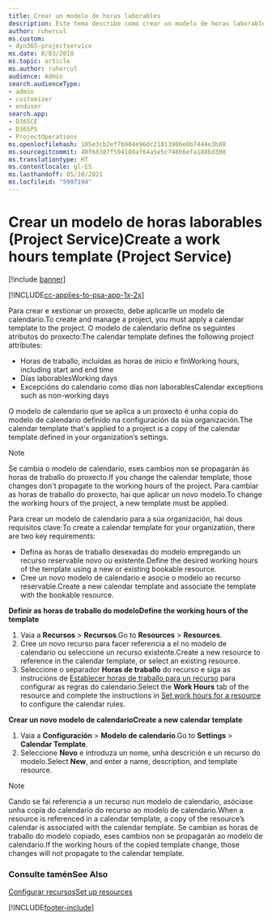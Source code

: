 ```yaml
---
title: Crear un modelo de horas laborables
description: Este tema describe como crear un modelo de horas laborables en Project Service.
author: ruhercul
ms.custom:
- dyn365-projectservice
ms.date: 8/03/2018
ms.topic: article
ms.author: ruhercul
audience: Admin
search.audienceType:
- admin
- customizer
- enduser
search.app:
- D365CE
- D365PS
- ProjectOperations
ms.openlocfilehash: 105e3cb2ef7b904e96dc21013906e0b7444e3b88
ms.sourcegitcommit: 40f68387f594180af64a5e5c748b6efa188bd300
ms.translationtype: HT
ms.contentlocale: gl-ES
ms.lasthandoff: 05/10/2021
ms.locfileid: "5997194"
---
```

# <a name="create-a-work-hours-template-project-service"></a><span data-ttu-id="d892a-103">Crear un modelo de horas laborables (Project Service)</span><span class="sxs-lookup"><span data-stu-id="d892a-103">Create a work hours template (Project Service)</span></span>

[!include [banner](../includes/psa-now-project-operations.md)]

[!INCLUDE[cc-applies-to-psa-app-1x-2x](../includes/cc-applies-to-psa-app-3x.md)]

<span data-ttu-id="d892a-104">Para crear e xestionar un proxecto, debe aplicarlle un modelo de calendario.</span><span class="sxs-lookup"><span data-stu-id="d892a-104">To create and manage a project, you must apply a calendar template to the project.</span></span> <span data-ttu-id="d892a-105">O modelo de calendario define os seguintes atributos do proxecto:</span><span class="sxs-lookup"><span data-stu-id="d892a-105">The calendar template defines the following project attributes:</span></span>

- <span data-ttu-id="d892a-106">Horas de traballo, incluídas as horas de inicio e fin</span><span class="sxs-lookup"><span data-stu-id="d892a-106">Working hours, including start and end time</span></span>
- <span data-ttu-id="d892a-107">Días laborables</span><span class="sxs-lookup"><span data-stu-id="d892a-107">Working days</span></span>
- <span data-ttu-id="d892a-108">Excepcións do calendario como días non laborables</span><span class="sxs-lookup"><span data-stu-id="d892a-108">Calendar exceptions such as non-working days</span></span>

<span data-ttu-id="d892a-109">O modelo de calendario que se aplica a un proxecto é unha copia do modelo de calendario definido na configuración da súa organización.</span><span class="sxs-lookup"><span data-stu-id="d892a-109">The calendar template that's applied to a project is a copy of the calendar template defined in your organization’s settings.</span></span>

> [!NOTE]
> <span data-ttu-id="d892a-110">Se cambia o modelo de calendario, eses cambios non se propagarán ás horas de traballo do proxecto.</span><span class="sxs-lookup"><span data-stu-id="d892a-110">If you change the calendar template, those changes don't propagate to the working hours of the project.</span></span> <span data-ttu-id="d892a-111">Para cambiar as horas de traballo do proxecto, hai que aplicar un novo modelo.</span><span class="sxs-lookup"><span data-stu-id="d892a-111">To change the working hours of the project, a new template must be applied.</span></span>

<span data-ttu-id="d892a-112">Para crear un modelo de calendario para a súa organización, hai dous requisitos clave:</span><span class="sxs-lookup"><span data-stu-id="d892a-112">To create a calendar template for your organization, there are two key requirements:</span></span>

- <span data-ttu-id="d892a-113">Defina as horas de traballo desexadas do modelo empregando un recurso reservable novo ou existente.</span><span class="sxs-lookup"><span data-stu-id="d892a-113">Define the desired working hours of the template using a new or existing bookable resource.</span></span>
- <span data-ttu-id="d892a-114">Cree un novo modelo de calendario e asocie o modelo ao recurso reservable.</span><span class="sxs-lookup"><span data-stu-id="d892a-114">Create a new calendar template and associate the template with the bookable resource.</span></span>

<span data-ttu-id="d892a-115">**Definir as horas de traballo do modelo**</span><span class="sxs-lookup"><span data-stu-id="d892a-115">**Define the working hours of the template**</span></span>

1. <span data-ttu-id="d892a-116">Vaia a **Recursos** \> **Recursos**.</span><span class="sxs-lookup"><span data-stu-id="d892a-116">Go to **Resources** \> **Resources**.</span></span>
2. <span data-ttu-id="d892a-117">Cree un novo recurso para facer referencia a el no modelo de calendario ou seleccione un recurso existente.</span><span class="sxs-lookup"><span data-stu-id="d892a-117">Create a new resource to reference in the calendar template, or select an existing resource.</span></span>
3. <span data-ttu-id="d892a-118">Seleccione o separador **Horas de traballo** do recurso e siga as instrucións de [Establecer horas de traballo para un recurso](/dynamics365/field-service/set-work-hours-resource.md) para configurar as regras do calendario.</span><span class="sxs-lookup"><span data-stu-id="d892a-118">Select the **Work Hours** tab of the resource and complete the instructions in [Set work hours for a resource](/dynamics365/field-service/set-work-hours-resource.md) to configure the calendar rules.</span></span>

<span data-ttu-id="d892a-119">**Crear un novo modelo de calendario**</span><span class="sxs-lookup"><span data-stu-id="d892a-119">**Create a new calendar template**</span></span>

1. <span data-ttu-id="d892a-120">Vaia a **Configuración** \> **Modelo de calendario**.</span><span class="sxs-lookup"><span data-stu-id="d892a-120">Go to **Settings** \> **Calendar Template**.</span></span>
2. <span data-ttu-id="d892a-121">Seleccione **Novo** e introduza un nome, unha descrición e un recurso do modelo.</span><span class="sxs-lookup"><span data-stu-id="d892a-121">Select **New**, and enter a name, description, and template resource.</span></span>


> [!NOTE]
> <span data-ttu-id="d892a-122">Cando se fai referencia a un recurso nun modelo de calendario, asóciase unha copia do calendario do recurso ao modelo de calendario.</span><span class="sxs-lookup"><span data-stu-id="d892a-122">When a resource is referenced in a calendar template, a copy of the resource’s calendar is associated with the calendar template.</span></span> <span data-ttu-id="d892a-123">Se cambian as horas de traballo do modelo copiado, eses cambios non se propagarán ao modelo de calendario.</span><span class="sxs-lookup"><span data-stu-id="d892a-123">If the working hours of the copied template change, those changes will not propagate to the calendar template.</span></span>


### <a name="see-also"></a><span data-ttu-id="d892a-124">Consulte tamén</span><span class="sxs-lookup"><span data-stu-id="d892a-124">See Also</span></span>  
 [<span data-ttu-id="d892a-125">Configurar recursos</span><span class="sxs-lookup"><span data-stu-id="d892a-125">Set up resources</span></span>](../psa/set-up-resources.md)


[!INCLUDE[footer-include](../includes/footer-banner.md)]
